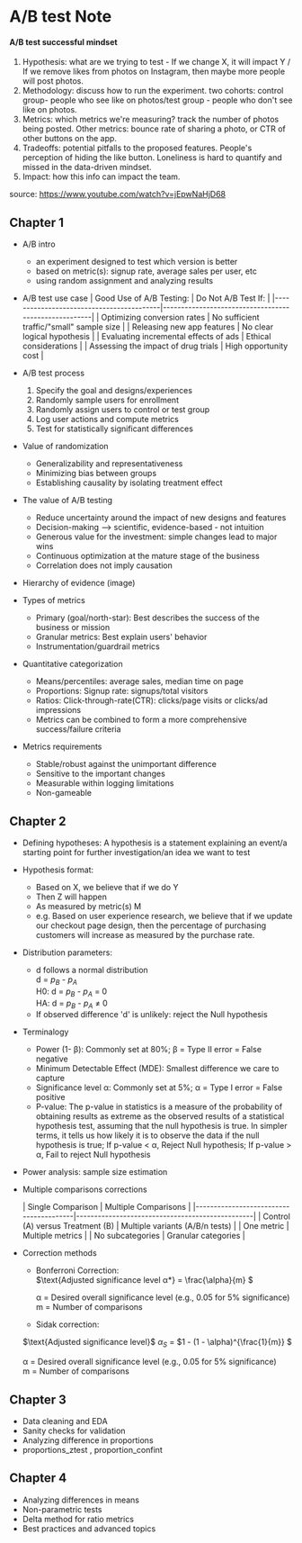 # A/B test Note

#### A/B test successful mindset
1. Hypothesis: what are we trying to test - If we change X, it will impact Y / If we remove likes from photos on Instagram, then maybe more people will post photos.
2. Methodology: discuss how to run the experiment. two cohorts: control group- people who see like on photos/test group - people who don't see like on photos.
3. Metrics: which metrics we're measuring? track the number of photos being posted. Other metrics: bounce rate of sharing a photo, or CTR of other buttons on the app.
4. Tradeoffs: potential pitfalls to the proposed features. People's perception of hiding the like button. Loneliness is hard to quantify and missed in the data-driven mindset.
5. Impact: how this info can impact the team.    

source: https://www.youtube.com/watch?v=jEpwNaHjD68

## Chapter 1
- A/B intro
  - an experiment designed to test which version is better
  - based on metric(s): signup rate, average sales per user, etc
  - using random assignment and analyzing results
- A/B test use case
  | Good Use of A/B Testing:                   | Do Not A/B Test If:                                 |
|------------------------------------------|------------------------------------------------------|
| Optimizing conversion rates              | No sufficient traffic/"small" sample size             |
| Releasing new app features               | No clear logical hypothesis                           |
| Evaluating incremental effects of ads    | Ethical considerations                                |
| Assessing the impact of drug trials      | High opportunity cost                                 |

- A/B test process
  1. Specify the goal and designs/experiences
  2. Randomly sample users for enrollment
  3. Randomly assign users to control or test group
  4. Log user actions and compute metrics
  5. Test for statistically significant differences
- Value of randomization
  - Generalizability and representativeness
  - Minimizing bias between groups
  - Establishing causality by isolating treatment effect
- The value of A/B testing
  - Reduce uncertainty around the impact of new designs and features
  - Decision-making --> scientific, evidence-based - not intuition
  - Generous value for the investment: simple changes lead to major wins
  - Continuous optimization at the mature stage of the business
  - Correlation does not imply causation
- Hierarchy of evidence (image)
- Types of metrics
  - Primary (goal/north-star): Best describes the success of the business or mission
  - Granular metrics: Best explain users' behavior
  - Instrumentation/guardrail metrics
- Quantitative categorization
  - Means/percentiles: average sales, median time on page
  - Proportions: Signup rate: signups/total visitors
  - Ratios: Click-through-rate(CTR): clicks/page visits or clicks/ad impressions
  - Metrics can be combined to form a more comprehensive success/failure criteria
- Metrics requirements
  - Stable/robust against the unimportant difference
  - Sensitive to the important changes
  - Measurable within logging limitations
  - Non-gameable
  
## Chapter 2
- Defining hypotheses: A hypothesis is a statement explaining an event/a starting point for further investigation/an idea we want to test
- Hypothesis format:
  - Based on X, we believe that if we do Y
  - Then Z will happen
  - As measured by metric(s) M
  - e.g. Based on user experience research, we believe that if we update our checkout page design, then the percentage of purchasing customers will increase as measured by the purchase rate.
- Distribution parameters:
  - d follows a normal distribution <br>
    d = $p_{B}$ - $p_{A}$ <br>
    H0: d = $p_{B}$ - $p_{A}$ = 0 <br>
    HA: d = $p_{B}$ - $p_{A}$ ≠ 0 <br>
  - If observed difference 'd' is unlikely: reject the Null hypothesis
- Terminalogy 
  - Power (1- β): Commonly set at 80%; β = Type II error = False negative
  - Minimum Detectable Effect (MDE): Smallest difference we care to capture
  - Significance level α: Commonly set at 5%; α = Type I error = False positive
  - P-value: The p-value in statistics is a measure of the probability of obtaining results as extreme as the observed results of a statistical hypothesis test, assuming that the null hypothesis is true. In simpler terms, it tells us how likely it is to observe the data if the null hypothesis is true; If p-value < α, Reject Null hypothesis; If p-value > α, Fail to reject Null hypothesis
- Power analysis: sample size estimation
- Multiple comparisons corrections
  
  | Single Comparison                      | Multiple Comparisons                            |
|----------------------------------------|-------------------------------------------------|
| Control (A) versus Treatment (B)       | Multiple variants (A/B/n tests)                 |
| One metric                             | Multiple metrics                                |
| No subcategories                       | Granular categories                             |
- Correction methods
   - Bonferroni Correction: <br>
     $\text{Adjusted significance level α*} = \frac{\alpha}{m} \$<br>
     
     α = Desired overall significance level (e.g., 0.05 for 5% significance)<br>
     m = Number of comparisons<br>
   - Sidak correction: <br>
   
   $\text{Adjusted significance level}\$ $α_{S}$ = $1 - (1 - \alpha)^{\frac{1}{m}} $
         
     α = Desired overall significance level (e.g., 0.05 for 5% significance)<br>
     m = Number of comparisons<br>
## Chapter 3
- Data cleaning and EDA
- Sanity checks for validation
- Analyzing difference in proportions
- proportions_ztest , proportion_confint

## Chapter 4
- Analyzing differences in means
- Non-parametric tests
- Delta method for ratio metrics
- Best practices and advanced topics
